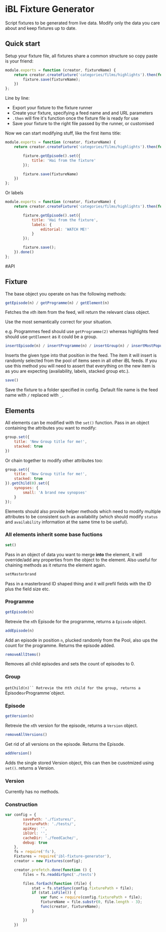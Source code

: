 iBL Fixture Generator
=====================

Script fixtures to be generated from live data. Modify only the data you care about and keep fixtures up to date.

Quick start
-----------
Setup your fixture file, all fixtures share a common structure so copy paste is your friend:

```javascript
module.exports = function (creator, fixtureName) {
    return creator.createFixture('categories/films/highlights').then(function (fixture) {
        fixture.save(fixtureName);
    })
};
```

Line by line:
 - Export your fixture to the fixture runner
 - Create your fixture, specifying a feed name and and URL parameters
 - `.then` will fire it's function once the fixture file is ready for use
 - Save your fixture to the right file passed by the runner, or customised

Now we can start modifying stuff, like the first items title:

```javascript
module.exports = function (creator, fixtureName) {
    return creator.createFixture('categories/films/highlights').then(function (fixture) {

        fixture.getEpisode().set({
            title: 'Hai from the fixture'
        });

        fixture.save(fixtureName)
    })
};
```

Or labels

```javascript
module.exports = function (creator, fixtureName) {
    return creator.createFixture('categories/films/highlights').then(function (fixture) {

        fixture.getEpisode().set({
            title: 'Hai from the fixture',
            labels: {
                editorial: 'WATCH ME!'
            }
        });

        fixture.save();
    }).done()
};
```

#API

## Fixture

The base object you operate on has the following methods:
    
```javascript
getEpisode(n) / getProgramme(n) / getElement(n)
```

Fetches the `n`th item from the feed, will return the relevant class object.

Use the most semantically correct for your situation.

e.g. Programmes feed should use `getProgramme(2)` whereas highlights feed should use `getElement` as it could be a group.



```javascript
insertEpisode(n) / insertProgramme(n) / insertGroup(n) / insertMostPopular(n)
```

Inserts the given type into that position in the feed. The item it will insert is randomly selected from the pool of items seen in all other iBL feeds.
If you use this method you will need to assert that everything on the new item is as you are expecting (availability, labels, stacked group etc.).

```javascript
save()
```

Save the fixture to a folder specified in config. Default file name is the feed name with `/` replaced with `_`.

## Elements
All elements can be modified with the `set()` function. Pass in an object containing the attributes you want to modify:

```javascript
group.set({
    title: 'New Group title for me!',
    stacked: true
})
```

Or chain together to modify other attributes too:

```javascript
group.set({
    title: 'New Group title for me!',
    stacked: true
}).getChild(0).set({
    synopses: {
        small: 'A brand new synopses'
    }
});
```

Elements should also provide helper methods which need to modify multiple attributes 
to be consistent such as availability (which should modify `status` and 
`availability` information at the same time to be useful).

### All elements inherit some base fuctions

```javascript
set()
```
Pass in an object of data you want to  merge **into** the element, it will override/add any properties from the object to the element. Also useful for chaining methods as it returns the element again.

```javascript
setMasterbrand
```
Pass in a masterbrand ID shaped thing and it will prefil fields with the ID plus the field size etc.

### Programme

```javascript
getEpisode(n)
```
Retrevie the `n`th Episode for the programme, returns a `Episode` object.

```javascript
addEpisode(n)
```
Add an episode in position `n`, plucked randomly from the Pool, also ups the count for the programme. Returns the episode added.

```javascript
removeAllItems()
```
Removes all child episodes and sets the count of episodes to 0.

### Group

`getChild(n)``
Retrevie the `n`th child for the group, returns a `Episode` or `Programme`object.

### Episode

```javascript
getVersion(n)
```
Retrevie the `n`th version for the episode, returns a `Version` object.

```javascript
removeAllVersions()
```
Get rid of all versions on the episode. Returns the Episode.

```javascript
addVersion()
```
Adds the single stored Version object, this can then be cusotmized using `set()`. returns a Version.

### Version

Currently has no methods.

### Construction

```javascript
var config = {
        savePath: './fixtures/',
        fixturePath: './tests/',
        apiKey: '',
        iblUrl: '',
        cacheDir: './feedCache/',
        debug: true
    },
    fs = require('fs'),
    Fixtures = require('ibl-fixture-generator'),
    creator = new Fixtures(config);

    creator.prefetch.done(function () {
        files = fs.readdirSync('./tests')

        files.forEach(function (file) {
            stat = fs.statSync(config.fixturePath + file);
            if (stat.isFile()) {
                var func = require(config.fixturePath + file);
                fixtureName = file.substr(0, file.length - 3);
                func(creator, fixtureName);
            }

        })
    })

```
